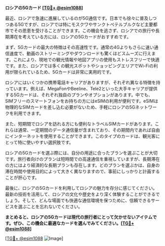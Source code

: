 **ロシアの5Gカード [[TG💪+ @esim1088](https://t.me/s/esim1088)]**

最近、ロシアで急速に進展しているのが5G通信です。日本でも徐々に普及しつつある5Gですが、ロシアでは特にモスクワやサンクトペテルブルクなど主要都市でその恩恵を受けることができます。この機会を逃さず、ロシアでの旅行や長期滞在を考えている方には、ロシアの5Gカードがおすすめです。

まず、5Gカードの最大の特徴はその高速性です。通常の4Gよりもさらに速い通信速度で、動画のストリーミングやダウンロードも驚くほどスムーズに行えます。これにより、現地での観光情報や地図アプリの使用もストレスフリーで快適です。また、ロシアでは多くの観光スポットやショッピングエリアでWi-Fiの利用が限られているため、5Gカードは非常に実用的です。

ロシアにはいくつかの携帯電話キャリアがありますが、それぞれ異なる特徴を持っています。例えば、MegaFonやBeeline、Tele2といった大手キャリアが提供する5Gカードは、それぞれ独自のプランやオプションがあります。中でも、SIMフリーのスマートフォンをお持ちの方にはeSIMの利用が便利です。eSIMは物理的なSIMカードを差し込む必要がないため、手軽にロシアの5Gネットワークを利用できます。

また、短期間でロシアを訪れる方にも便利なトラベルSIMカードがあります。これらは通常、一定期間のデータ通信量が含まれており、その期間内であれば自由にインターネットを使用することができます。このタイプのカードは、観光客にとって特に使いやすい選択肢です。

ロシアの5Gカードを選ぶ際には、自分の用途に合ったプランを選ぶことが大切です。旅行者向けのプランは短時間での高速通信を重視していますが、長期滞在の方にはより経済的な長期プランも存在します。どのプランを選ぶかは、自身の滞在時間や使用目的によって大きく異なりますので、事前にしっかりと計画することが肝心です。

最後に、ロシアの5Gカードを利用してロシアの魅力を存分に感じてください。最新の技術を活用して、ロシアの文化や歴史をより深く体験することができるでしょう。そして、どんな場面でも快適な通信環境を保つために、信頼できるサービスを選ぶことを忘れないでください。

**まとめると、ロシアの5Gカードは現代の旅行者にとって欠かせないアイテムです。ぜひ、この機会に最適なカードを選んでみてください。[[TG💪+ @esim1088](https://t.me/s/esim1088)]**

[[TG💪+ @esim1088](https://t.me/s/esim1088) ![Image](https://i.postimg.cc/Y0z9fWf4/image.png)]